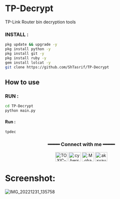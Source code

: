 # TP-Decrypt
TP-Link Router bin decryption tools

<h3 align="left">INSTALL :</h3>

````bash
pkg update && upgrade -y
pkg install python -y
pkg install git -y
pkg install ruby -y
gem install lolcat -y
git clone https://github.com/ShTasrif/TP-Decrypt
````

## How to use 
<h3 align="left">RUN :</h3>

````bash
cd TP-Decrypt
python main.py
````
#### Run :

````bash
tpdec
````

<div align="center">
<h3>━━━━ Connect with me ━━━━</h3>
<a href="https://fb.com/cybershbd" target="blank"><img align="center" src="https://raw.githubusercontent.com/rahuldkjain/github-profile-readme-generator/master/src/images/icons/Social/facebook.svg" alt="TOXIC-VIRUS" height="30" width="40" /></a>
<a href="https://twitter.com/cybershbd" target="blank"><img align="center" src="https://raw.githubusercontent.com/rahuldkjain/github-profile-readme-generator/master/src/images/icons/Social/twitter.svg" alt="cybershbd" height="30" width="40" /></a>
<a href="https://fb.com/cybershbd" target="blank"><img align="center" src="https://raw.githubusercontent.com/rahuldkjain/github-profile-readme-generator/master/src/images/icons/Social/facebook.svg" alt="Mohammad Alamin" height="30" width="40" /></a>
<a href="https://instagram.com/cybershbd" target="blank"><img align="center" src="https://raw.githubusercontent.com/rahuldkjain/github-profile-readme-generator/master/src/images/icons/Social/instagram.svg" alt="akxvau" height="30" width="40" /></a>
</div>

# Screenshot:
![IMG_20221231_135758](https://user-images.githubusercontent.com/85736436/210130027-edcfb706-d066-4dd5-bf99-5d3d0dff619f.jpg)


